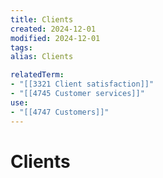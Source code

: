 ```yaml
---
title: Clients
created: 2024-12-01
modified: 2024-12-01
tags: 
alias: Clients

relatedTerm:
- "[[3321 Client satisfaction]]"
- "[[4745 Customer services]]"
use:
- "[[4747 Customers]]"
---
```

# Clients
